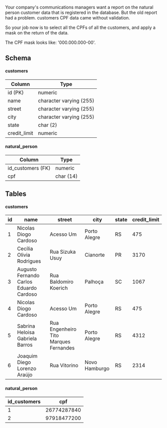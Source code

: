 Your company's communications managers want a report on the natural person customer data that is registered in the database. But the old report had a problem. customers CPF data came without validation.

So your job now is to select all the CPFs of all the customers, and apply a mask on the return of the data.

The CPF mask looks like: '000.000.000-00'.

## Schema
#### customers
| Column | Type |
|--------|------|
| id (PK) | numeric |
| name | character varying (255) |
| street | character varying (255) |
| city | character varying (255) |
| state | char (2) |
| credit_limit | numeric |
   
#### natural_person
| Column | Type |
|--------|------|
| id_customers (FK) | numeric |
| cpf | char (14) |
 
## Tables
#### customers
| id | name | street | city | state | credit_limit |
|----|------|--------|------|-------|--------------|
| 1 | Nicolas Diogo Cardoso | Acesso Um | Porto Alegre | RS | 475 |
| 2 | Cecília Olivia Rodrigues | Rua Sizuka Usuy | Cianorte | PR | 3170 |
| 3 | Augusto Fernando Carlos Eduardo Cardoso | Rua Baldomiro Koerich | Palhoça | SC | 1067 |
| 4 | Nicolas Diogo Cardoso | Acesso Um | Porto Alegre | RS | 475 |
| 5 | Sabrina Heloisa Gabriela Barros | Rua Engenheiro Tito Marques Fernandes | Porto Alegre | RS | 4312 |
| 6 | Joaquim Diego Lorenzo Araújo | Rua Vitorino | Novo Hamburgo | RS | 2314 |
   
#### natural_person
| id_customers | cpf |
|--------------|-----|
| 1 | 26774287840 |
| 2 | 97918477200 |